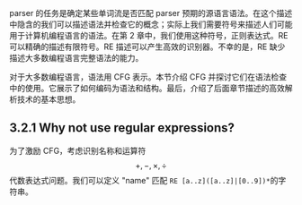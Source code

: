parser 的任务是确定某些单词流是否匹配 parser 预期的源语言语法。在这个描述中隐含的我们可以描述语法并检查它的概念；实际上我们需要符号来描述人们可能用于计算机编程语言的语法。在第 2 章中，我们使用这种符号，正则表达式。RE 可以精确的描述有限符号。RE 描述可以产生高效的识别器。不幸的是，RE 缺少描述大多数编程语言完整语法的能力。

对于大多数编程语言，语法用 CFG 表示。本节介绍 CFG 并探讨它们在语法检查中的使用。它展示了如何编码为语法和结构。最后，介绍了后面章节描述的高效解析技术的基本思想。

## 3.2.1 Why not use regular expressions?

为了激励 CFG，考虑识别名称和运算符 $$+, -, \times, \div$$代数表达式问题。我们可以定义 "name" 匹配 `RE [a..z]([a..z]|[0..9])*`的字符串。
